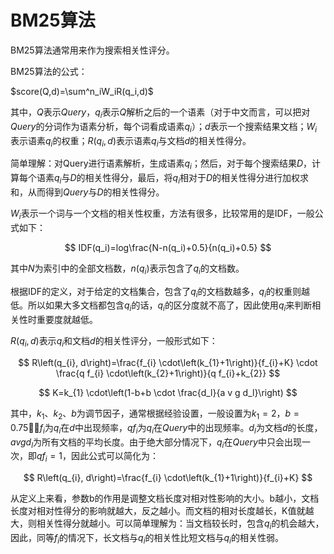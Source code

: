 # BM25算法

BM25算法通常用来作为搜索相关性评分。

BM25算法的公式：

$score(Q,d)=\sum^n_iW_iR(q_i,d)$

其中，$Q$表示$Query$，$q_i$表示$Q$解析之后的一个语素（对于中文而言，可以把对$Query$的分词作为语素分析，每个词看成语素$q_i$）；$d$表示一个搜索结果文档；$W_i$表示语素$q_i$的权重；$R(q_i,d)$表示语素$q_i$与文档$d$的相关性得分。

简单理解：对Query进行语素解析，生成语素$q_i$；然后，对于每个搜索结果$D$，计算每个语素$q_i$与$D$的相关性得分，最后，将$q_i$相对于$D$的相关性得分进行加权求和，从而得到$Query$与$D$的相关性得分。

$W_i$表示一个词与一个文档的相关性权重，方法有很多，比较常用的是IDF，一般公式如下：

$$
IDF(q_i)=log\frac{N-n(q_i)+0.5}{n(q_i)+0.5}
$$


其中$N$为索引中的全部文档数，$n(q_i)$表示包含了$q_i$的文档数。

根据IDF的定义，对于给定的文档集合，包含了$q_i$的文档数越多，$q_i$的权重则越低。所以如果大多文档都包含$q_i$的话，$q_i$的区分度就不高了，因此使用$q_i$来判断相关性时重要度就越低。

$R(q_i,d)$表示$q_i$和文档$d$的相关性评分，一般形式如下：

$$
R\left(q_{i}, d\right)=\frac{f_{i} \cdot\left(k_{1}+1\right)}{f_{i}+K} \cdot \frac{q f_{i} \cdot\left(k_{2}+1\right)}{q f_{i}+k_{2}}
$$


$$
K=k_{1} \cdot\left(1-b+b \cdot \frac{d_l}{a v g d_l}\right)
$$


其中，$k_1$、$k_2$、$b$为调节因子，通常根据经验设置，一般设置为$k_1=2$，$b=0.75$；$f_i$为$q_i$在$d$中出现频率，$qf_i$为$q_i$在$Query$中的出现频率。$d_l$为文档$d$的长度，$avgd_l$为所有文档的平均长度。由于绝大部分情况下，$q_i$在$Query$中只会出现一次，即$qf_i=1$，因此公式可以简化为：

$$
R\left(q_{i}, d\right)=\frac{f_{i} \cdot\left(k_{1}+1\right)}{f_{i}+K}
$$


从定义上来看，参数b的作用是调整文档长度对相对性影响的大小。b越小，文档长度对相对性得分的影响就越大，反之越小。而文档的相对长度越长，K值就越大，则相关性得分就越小。可以简单理解为：当文档较长时，包含$q_i$的机会越大，因此，同等$f_i$的情况下，长文档与$q_i$的相关性比短文档与$q_i$的相关性弱。



